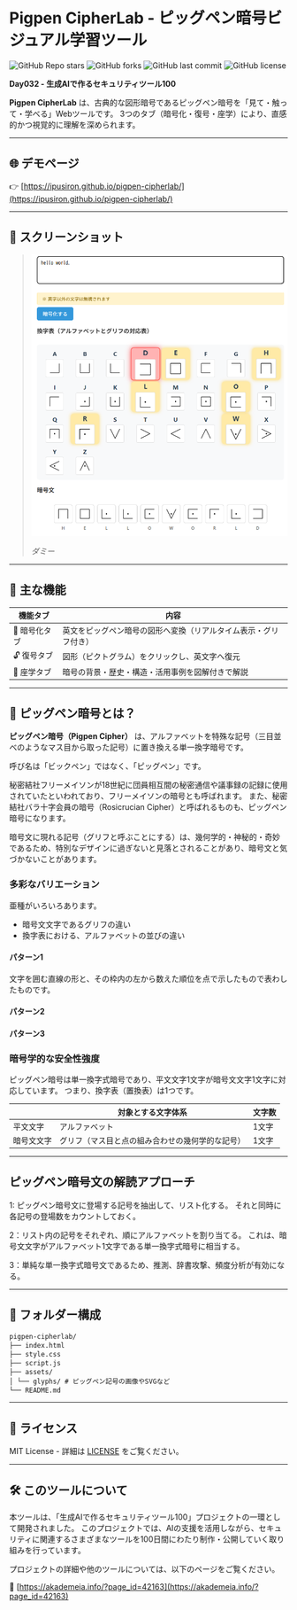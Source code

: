 # Pigpen CipherLab - ピッグペン暗号ビジュアル学習ツール

![GitHub Repo stars](https://img.shields.io/github/stars/ipusiron/pigpen-cipherlab?style=social)
![GitHub forks](https://img.shields.io/github/forks/ipusiron/pigpen-cipherlab?style=social)
![GitHub last commit](https://img.shields.io/github/last-commit/ipusiron/pigpen-cipherlab)
![GitHub license](https://img.shields.io/github/license/ipusiron/pigpen-cipherlab)

**Day032 - 生成AIで作るセキュリティツール100**

**Pigpen CipherLab** は、古典的な図形暗号であるピッグペン暗号を「見て・触って・学べる」Webツールです。
3つのタブ（暗号化・復号・座学）により、直感的かつ視覚的に理解を深められます。

---

## 🌐 デモページ

👉 [https://ipusiron.github.io/pigpen-cipherlab/](https://ipusiron.github.io/pigpen-cipherlab/)

---

## 📸 スクリーンショット

> ![ダミー](assets/screenshot.png)
>
> *ダミー*

---

## 🔧 主な機能

| 機能タブ | 内容 |
|--------|------|
| 🔐 暗号化タブ | 英文をピッグペン暗号の図形へ変換（リアルタイム表示・グリフ付き） |
| 🔓 復号タブ | 図形（ピクトグラム）をクリックし、英文字へ復元 |
| 📘 座学タブ | 暗号の背景・歴史・構造・活用事例を図解付きで解説 |

---

## 🧠 ピッグペン暗号とは？

**ピッグペン暗号（Pigpen Cipher）** は、アルファベットを特殊な記号（三目並べのようなマス目から取った記号）に置き換える単一換字暗号です。

呼び名は「ビックペン」ではなく、「ピッグペン」です。

秘密結社フリーメイソンが18世紀に団員相互間の秘密通信や議事録の記録に使用されていたといわれており、フリーメイソンの暗号とも呼ばれます。
また、秘密結社バラ十字会員の暗号（Rosicrucian Cipher）と呼ばれるものも、ピッグペン暗号になります。

暗号文に現れる記号（グリフと呼ぶことにする）は、幾何学的・神秘的・奇妙であるため、特別なデザインに過ぎないと見落とされることがあり、暗号文と気づかないことがあります。

### 多彩なバリエーション

亜種がいろいろあります。

- 暗号文文字であるグリフの違い
- 換字表における、アルファベットの並びの違い

#### パターン1

文字を囲む直線の形と、その枠内の左から数えた順位を点で示したもので表わしたものです。

#### パターン2


#### パターン3

### 暗号学的な安全性強度

ピッグペン暗号は単一換字式暗号であり、平文文字1文字が暗号文文字1文字に対応しています。
つまり、換字表（置換表）は1つです。

| 　        | 対象とする文字体系                    | 文字数 |
|-----------|-------------------------------------|--------|
| 平文文字   | アルファベット                       | 1文字  | 
| 暗号文文字 | グリフ（マス目と点の組み合わせの幾何学的な記号） | 1文字  | 

---

## ピッグペン暗号文の解読アプローチ

1: ピッグペン暗号文に登場する記号を抽出して、リスト化する。
それと同時に各記号の登場数をカウントしておく。

2：リスト内の記号をそれぞれ、順にアルファベットを割り当てる。
これは、暗号文文字がアルファベット1文字である単一換字式暗号に相当する。

3：単純な単一換字式暗号文であるため、推測、辞書攻撃、頻度分析が有効になる。

---

## 📁 フォルダー構成

```
pigpen-cipherlab/
├── index.html
├── style.css
├── script.js
├── assets/
│ └── glyphs/ # ピッグペン記号の画像やSVGなど
└── README.md
```

---

## 📄 ライセンス

MIT License - 詳細は [LICENSE](LICENSE) をご覧ください。

---

## 🛠 このツールについて

本ツールは、「生成AIで作るセキュリティツール100」プロジェクトの一環として開発されました。 このプロジェクトでは、AIの支援を活用しながら、セキュリティに関連するさまざまなツールを100日間にわたり制作・公開していく取り組みを行っています。

プロジェクトの詳細や他のツールについては、以下のページをご覧ください。

🔗 [https://akademeia.info/?page_id=42163](https://akademeia.info/?page_id=42163)
